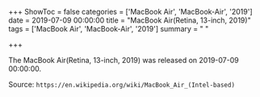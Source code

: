 +++
ShowToc = false
categories = ['MacBook Air', 'MacBook-Air', '2019']
date = 2019-07-09 00:00:00
title = "MacBook Air(Retina, 13-inch, 2019)"
tags = ['MacBook Air', 'MacBook-Air', '2019']
summary = " "

+++

The MacBook Air(Retina, 13-inch, 2019) was released on 2019-07-09 00:00:00.

Source: `https://en.wikipedia.org/wiki/MacBook_Air_(Intel-based)`


